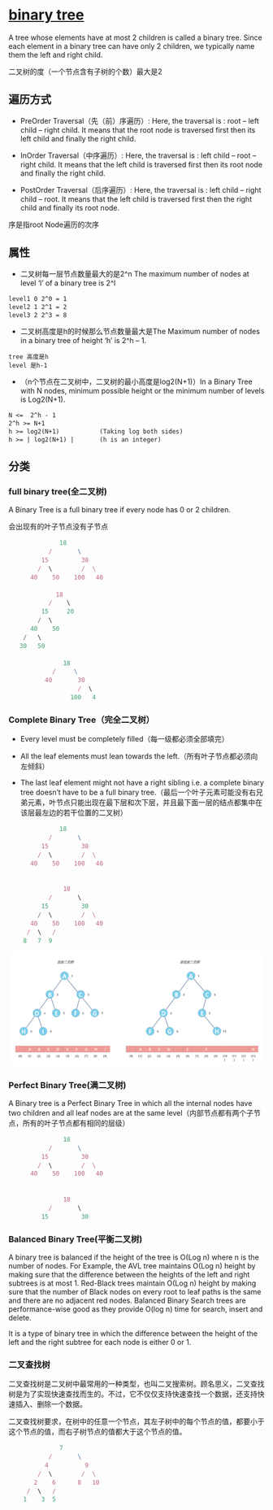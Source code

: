 # [binary tree](https://www.geeksforgeeks.org/binary-tree-set-3-types-of-binary-tree/?ref=lbp)

A tree whose elements have at most 2 children is called a binary tree. Since each element in a binary tree can have only 2 children, we typically name them the left and right child. 

二叉树的度（一个节点含有子树的个数）最大是2

## 遍历方式

- PreOrder Traversal（先（前）序遍历）: Here, the traversal is : root – left child – right child. It means that the root node is traversed first then its left child and finally the right child.

- InOrder Traversal（中序遍历）: Here, the traversal is : left child – root – right child.  It means that the left child is traversed first then its root node and finally the right child.

- PostOrder Traversal（后序遍历）: Here, the traversal is : left child – right child – root.  It means that the left child is traversed first then the right child and finally its root node.

序是指root Node遍历的次序

## 属性

- 二叉树每一层节点数量最大的是2^n The maximum number of nodes at level ‘l’ of a binary tree is 2^l

```text
level1 0 2^0 = 1
level2 1 2^1 = 2
level3 2 2^3 = 8
```

- 二叉树高度是h的时候那么节点数量最大是The Maximum number of nodes in a binary tree of height ‘h’ is 2^h – 1.

```text
tree 高度是h
level 是h-1
```

- （n个节点在二叉树中，二叉树的最小高度是log2(N+1)）In a Binary Tree with N nodes, minimum possible height or the minimum number of levels is Log2(N+1).

```text
N <=  2^h - 1
2^h >= N+1
h >= log2(N+1)           (Taking log both sides)
h >= | log2(N+1) |       (h is an integer)
```

## 分类

### full binary tree(全二叉树)

A Binary Tree is a full binary tree if every node has 0 or 2 children. 

会出现有的叶子节点没有子节点
```js
              18
           /       \  
         15         30  
        /  \        /  \
      40    50    100   40

             18
           /    \   
         15     20    
        /  \       
      40    50   
    /   \
   30   50

               18
            /     \  
          40       30  
                   /  \
                 100   4
```

### Complete Binary Tree（完全二叉树）

- Every level must be completely filled（每一级都必须全部填完）

- All the leaf elements must lean towards the left.（所有叶子节点都必须向左倾斜）

- The last leaf element might not have a right sibling i.e. a complete binary tree doesn’t have to be a full binary tree.（最后一个叶子元素可能没有右兄弟元素，叶节点只能出现在最下层和次下层，并且最下面一层的结点都集中在该层最左边的若干位置的二叉树）

```js
              18
           /       \  
         15         30  
        /  \        /  \
      40    50    100   40


               18
           /       \  
         15         30  
        /  \        /  \
      40    50    100   40
     /  \   /
    8   7  9 

```

![二叉树](./%E5%AE%8C%E5%85%A8%E4%BA%8C%E5%8F%89%E6%A0%91%E4%B8%8E%E5%85%A8%E4%BA%8C%E5%8F%89%E6%A0%91.png)

### Perfect Binary Tree(满二叉树)

A Binary tree is a Perfect Binary Tree in which all the internal nodes have two children and all leaf nodes are at the same level（内部节点都有两个子节点，所有的叶子节点都有相同的层级）

```js
               18
           /       \  
         15         30  
        /  \        /  \
      40    50    100   40


               18
           /       \  
         15         30 
```

### Balanced Binary Tree(平衡二叉树)

A binary tree is balanced if the height of the tree is O(Log n) where n is the number of nodes. For Example, the AVL tree maintains O(Log n) height by making sure that the difference between the heights of the left and right subtrees is at most 1. Red-Black trees maintain O(Log n) height by making sure that the number of Black nodes on every root to leaf paths is the same and there are no adjacent red nodes. Balanced Binary Search trees are performance-wise good as they provide O(log n) time for search, insert and delete. 

It is a type of binary tree in which the difference between the height of the left and the right subtree for each node is either 0 or 1.

### 二叉查找树

二叉查找树是二叉树中最常用的一种类型，也叫二叉搜索树。顾名思义，二叉查找树是为了实现快速查找而生的。不过，它不仅仅支持快速查找一个数据，还支持快速插入、删除一个数据。

二叉查找树要求，在树中的任意一个节点，其左子树中的每个节点的值，都要小于这个节点的值，而右子树节点的值都大于这个节点的值。

```js
              7
           /       \  
          4          9 
        /  \        /  \
       2    6      8   10
     /  \   /
    1    3  5 
```